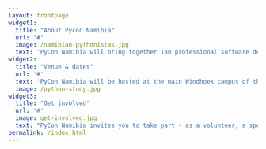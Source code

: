 ```yaml
---
layout: frontpage
widget1:
  title: "About Pycon Namibia"
  url: '#'
  image: /namibian-pythonistas.jpg
  text: 'PyCon Namibia will bring together 180 professional software developers, scientists, academics and students, from Namibia and around the world.'
widget2:
  title: "Venue & dates"
  url: '#'
  text: 'PyCon Namibia will be hosted at the main Windhoek campus of the University of Namibia, and runs from the Monday 25th to Friday 29th of January.'
  image: /python-study.jpg
widget3:
  title: "Get involved"
  url: '#'
  image: get-involved.jpg
  text: "PyCon Namibia invites you to take part - as a volunteer, a speaker, a sponsor or just as an attendee. Join us in Windhoek for the world's newest PyCon."
permalink: /index.html
---
```

